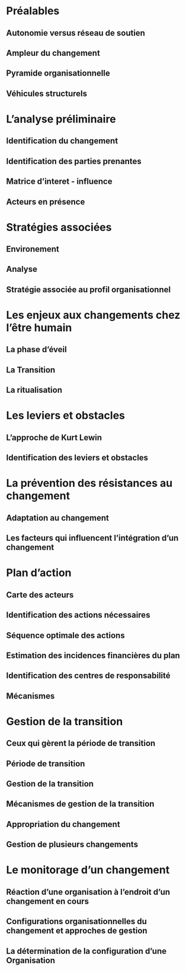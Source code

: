 # Préalables

## Autonomie versus réseau de soutien

## Ampleur du changement

## Pyramide organisationnelle

## Véhicules structurels

# L’analyse préliminaire

## Identification du changement

## Identification des parties prenantes

## Matrice d’interet - influence

## Acteurs en présence

# Stratégies associées

## Environement

## Analyse

## Stratégie associée au profil organisationnel

# Les enjeux aux changements chez l’être humain

## La phase d’éveil

## La Transition

## La ritualisation

# Les leviers et obstacles

## L’approche de Kurt Lewin

## Identification des leviers et obstacles

# La prévention des résistances au changement

## Adaptation  au changement

## Les facteurs qui influencent l’intégration d’un changement

# Plan d’action

## Carte des acteurs

## Identification des actions nécessaires

## Séquence optimale des actions

## Estimation des incidences financières du plan

## Identification des centres de responsabilité

## Mécanismes

# Gestion de la transition

## Ceux qui gèrent la période de transition

## Période de transition

## Gestion de la transition

## Mécanismes de gestion de la transition

## Appropriation du changement

## Gestion de plusieurs changements

# Le monitorage d’un changement

## Réaction d’une organisation à l’endroit d’un changement en cours

## Configurations organisationnelles du changement et approches de gestion

## La détermination de la configuration d’une Organisation



